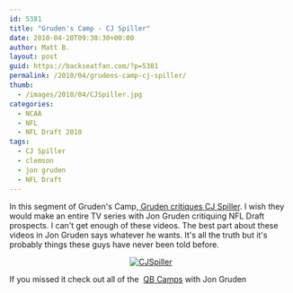 ```yaml
---
id: 5381
title: "Gruden's Camp - CJ Spiller"
date: 2010-04-20T09:30:30+00:00
author: Matt B.
layout: post
guid: https://backseatfan.com/?p=5381
permalink: /2010/04/grudens-camp-cj-spiller/
thumb:
  - /images/2010/04/CJSpiller.jpg
categories:
  - NCAA
  - NFL
  - NFL Draft 2010
tags:
  - CJ Spiller
  - clemson
  - jon gruden
  - NFL Draft
---
```


<div class="entry">
  <p>
    In this segment of Gruden's Camp,<a href="https://espn.go.com/video/clip?id=5118276"> Gruden critiques CJ Spiller</a>. I wish they would make an entire TV series with Jon Gruden critiquing NFL Draft prospects. I can't get enough of these videos. The best part about these videos in Jon Gruden says whatever he wants. It's all the truth but it's probably things these guys have never been told before.
  </p>

  <p style="text-align: center;">
    <a href="https://espn.go.com/video/clip?id=5118276"><img class="aligncenter size-medium wp-image-5382" title="CJSpiller" src="/images/2010/04/CJSpiller-300x199.jpg" alt="CJSpiller" width="300" height="199" srcset="/images/2010/04/CJSpiller-300x199.jpg 300w, /images/2010/04/CJSpiller.jpg 500w" sizes="(max-width: 300px) 100vw, 300px" /></a>
  </p>

  <p>
    If you missed it check out all of the  <a href="https://backseatfan.com/index.php/2010/04/jon-grudens-qb-camp/">QB Camps</a> with Jon Gruden
  </p>
</div>
